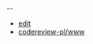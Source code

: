 
--
+ [edit](https://github.com/codereview-pl/www/edit/main/README.md)
+ [codereview-pl/www](https://github.com/codereview-pl/www/edit/main/README.md)